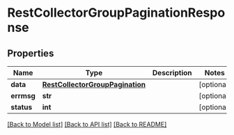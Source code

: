 # RestCollectorGroupPaginationResponse

## Properties
Name | Type | Description | Notes
------------ | ------------- | ------------- | -------------
**data** | [**RestCollectorGroupPagination**](RestCollectorGroupPagination.md) |  | [optional] 
**errmsg** | **str** |  | [optional] 
**status** | **int** |  | [optional] 

[[Back to Model list]](../README.md#documentation-for-models) [[Back to API list]](../README.md#documentation-for-api-endpoints) [[Back to README]](../README.md)


